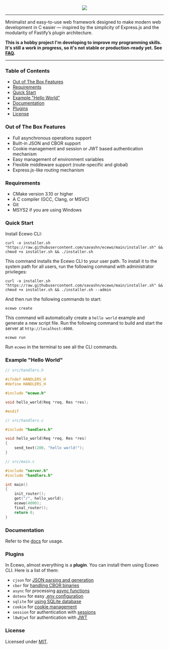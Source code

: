 <div align="center">
    <a href="https://ecewo.vercel.app">
        <img src="https://raw.githubusercontent.com/savashn/ecewo/main/assets/ecewo.svg" />
    </a>
</div>

<hr />

Minimalist and easy-to-use web framework designed to make modern web development in C easier — inspired by the simplicity of Express.js and the modularity of Fastify’s plugin architecture.

**This is a hobby project I'm developing to improve my programming skills. It's still a work in progress, so it's not stable or production-ready yet. See [FAQ](https://ecewo.vercel.app/docs/faq).**

<hr />

### Table of Contents

- [Out of The Box Features](#out-of-the-box-features)
- [Requirements](#requirements)
- [Quick Start](#quick-start)
- [Example "Hello World"](#example-hello-world)
- [Documentation](#documentation)
- [Plugins](#plugins)
- [License](#license)

### Out of The Box Features

- Full asynchronous operations support
- Built-in JSON and CBOR support
- Cookie management and session or JWT based authentication mechanism
- Easy management of environment variables
- Flexible middleware support (route-specific and global)
- Express.js-like routing mechanism

### Requirements

- CMake version 3.10 or higher
- A C compiler (GCC, Clang, or MSVC)
- Git
- MSYS2 if you are using Windows

### Quick Start

Install Ecewo CLI:

```shell
curl -o installer.sh "https://raw.githubusercontent.com/savashn/ecewo/main/installer.sh" && chmod +x installer.sh && ./installer.sh
```

This command installs the Ecewo CLI to your user path. To install it to the system path for all users, run the following command with administrator privileges:

```shell
curl -o installer.sh "https://raw.githubusercontent.com/savashn/ecewo/main/installer.sh" && chmod +x installer.sh && ./installer.sh --admin
```

And then run the following commands to start:

```shell
ecewo create
```

This command will automatically create a `hello world` example and generate a new script file. Run the following command to build and start the server at `http://localhost:4000`.

```shell
ecewo run
```

Run `ecewo` in the terminal to see all the CLI commands.

### Example "Hello World"

```c
// src/handlers.h

#ifndef HANDLERS_H
#define HANDLERS_H

#include "ecewo.h"

void hello_world(Req *req, Res *res);

#endif
```

```c
// src/handlers.c

#include "handlers.h"

void hello_world(Req *req, Res *res)
{
    send_text(200, "hello world!");
}

```

```c
// src/main.c

#include "server.h"
#include "handlers.h"

int main()
{
    init_router();
    get("/", hello_world);
    ecewo(4000);
    final_router();
    return 0;
}
```

### Documentation

Refer to the [docs](https://ecewo.vercel.app) for usage.

### Plugins

In Ecewo, almost everything is a **plugin**. You can install them using Ecewo CLI. Here is a list of them:

- `cjson` for [JSON parsing and generation](https://ecewo.vercel.app/docs/using-json)
- `cbor` for [handling CBOR binaries](https://ecewo.vercel.app/docs/using-cbor)
- `async` for processing [async functions](https://ecewo.vercel.app/docs/async-operations)
- `dotenv` for easy [.env configuration](https://ecewo.vercel.app/docs/environment-variables)
- `sqlite` for [using SQLite database](https://ecewo.vercel.app/docs/using-a-database)
- `cookie` for [cookie management](https://ecewo.vercel.app/docs/auth#cookies)
- `session` for authentication with [sessions](https://ecewo.vercel.app/docs/auth#sessions)
- `l8w8jwt` for authentication with [JWT](https://ecewo.vercel.app/docs/auth#jwt)

### License

Licensed under [MIT](./LICENSE).

